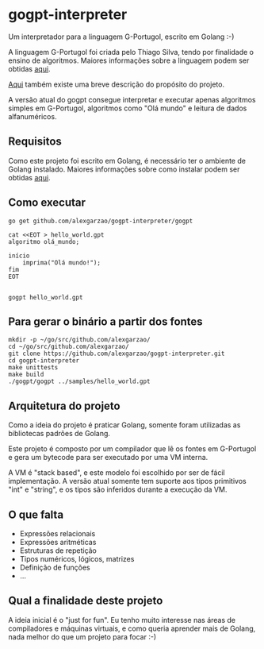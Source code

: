 # gogpt-interpreter

Um interpretador para a linguagem G-Portugol, escrito em Golang :-)

A linguagem G-Portugol foi criada pelo Thiago Silva, tendo por finalidade o ensino de algoritmos. Maiores informações sobre a linguagem podem ser obtidas [aqui](http://inf.ufes.br/~mberger/Disciplinas/2015_2/Compiladores/manualGPortugol.pdf).

[Aqui](https://pt.wikipedia.org/wiki/G-Portugol) também existe uma breve descrição do propósito do projeto.

A versão atual do gogpt consegue interpretar e executar apenas algoritmos simples em G-Portugol, algoritmos como "Olá mundo" e leitura de dados alfanuméricos.

## Requisitos

Como este projeto foi escrito em Golang, é necessário ter o ambiente de Golang instalado. Maiores informações sobre como instalar podem ser obtidas [aqui](https://golang.org/).

## Como executar

    go get github.com/alexgarzao/gogpt-interpreter/gogpt

    cat <<EOT > hello_world.gpt
    algoritmo olá_mundo;

    início
        imprima("Olá mundo!");
    fim
    EOT


    gogpt hello_world.gpt

## Para gerar o binário a partir dos fontes

    mkdir -p ~/go/src/github.com/alexgarzao/
    cd ~/go/src/github.com/alexgarzao/
    git clone https://github.com/alexgarzao/gogpt-interpreter.git
    cd gogpt-interpreter
    make unittests
    make build
    ./gogpt/gogpt ../samples/hello_world.gpt

## Arquitetura do projeto

Como a ideia do projeto é praticar Golang, somente foram utilizadas as bibliotecas padrões de Golang.

Este projeto é composto por um compilador que lê os fontes em G-Portugol e gera um bytecode para ser executado por uma VM interna.

A VM é "stack based", e este modelo foi escolhido por ser de fácil implementação. A versão atual somente tem suporte aos tipos primitivos "int" e "string", e os tipos são inferidos durante a execução da VM.

## O que falta

* Expressões relacionais
* Expressões aritméticas
* Estruturas de repetição
* Tipos numéricos, lógicos, matrizes
* Definição de funções
* ...


## Qual a finalidade deste projeto

A ideia inicial é o "just for fun". Eu tenho muito interesse nas áreas de compiladores e máquinas virtuais, e como queria aprender mais de Golang, nada melhor do que um projeto para focar :-)
